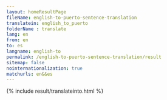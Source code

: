 ```yaml
---
layout: homeResultPage
fileName: english-to-puerto-sentence-translation
translatein: english_to_puerto
folderName : translate
lang: en
from: en
to: es
langname: english-to
permalink: /english-to-puerto-sentence-translation/result
sitemap: false
nointernationalization: true
matchurls: en&&es
---
```

{% include result/translateinto.html %}

<script src="/js/result/translation.js" data-foldername="{{page.folderName}}" data-lang="{{page.lang}}"></script>
